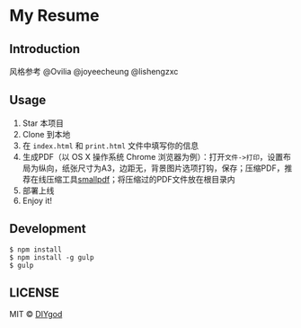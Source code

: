 # My Resume



## Introduction

风格参考 @Ovilia @joyeecheung @lishengzxc

## Usage

1. Star 本项目
1. Clone 到本地
1. 在 `index.html` 和 `print.html` 文件中填写你的信息
1. 生成PDF（以 OS X 操作系统 Chrome 浏览器为例）：打开`文件->打印`，设置布局为纵向，纸张尺寸为A3，边距无，背景图片选项打钩，保存；压缩PDF，推荐在线压缩工具[smallpdf](http://smallpdf.com/cn/compress-pdf)；将压缩过的PDF文件放在根目录内
1. 部署上线
1. Enjoy it!

## Development

```
$ npm install
$ npm install -g gulp
$ gulp
```

## LICENSE

MIT © [DIYgod](http://github.com/DIYgod)
